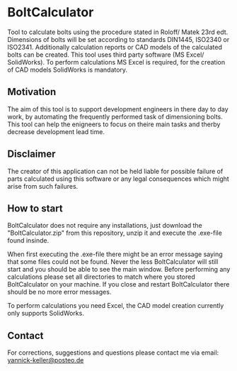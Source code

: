 # BoltCalculator

Tool to calculate bolts using the procedure stated in Roloff/ Matek 23rd edt. Dimensions of bolts will be set according to standards DIN1445, ISO2340 or ISO2341.
Additionally calculation reports or CAD models of the calculated bolts can be created. This tool uses third party software (MS Excel/ SolidWorks). To perform calculations MS Excel is required, for the creation of CAD models SolidWorks is mandatory.

## Motivation
The aim of this tool is to support development engineers in there day to day work, by automating the frequently performed task of dimensioning bolts. This tool can help the enigneers to focus on theire main tasks and therby decrease development lead time. 

## Disclaimer 
The creator of this application can not be held liable for possible failure of parts calculated using this software or any legal consequences which might arise from such failures.

## How to start
BoltCalculator does not require any installations, just download the "BoltCalculator.zip" from this repository, unzip it and execute the .exe-file found insinde.

When first executing the .exe-file there might be an error message saying that some files could not be found. Never the less BoltCalculator will still start and you should be able to see the main window. Before performing any calculations please set all directories to match where you stored BoltCalculator on your machine. If you close and restart BoltCalculator there should be no more error messages. 

To perform calculations you need Excel, the CAD model creation currently only supports SolidWorks.

## Contact
For corrections, suggestions and questions please contact me via email: yannick-keller@posteo.de
